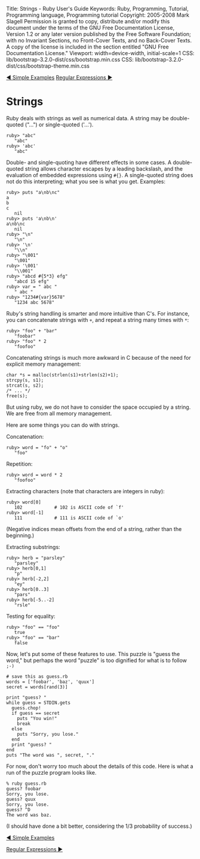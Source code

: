 Title: Strings - Ruby User's Guide
Keywords: Ruby, Programming, Tutorial, Programming language, Programming tutorial
Copyright: 2005-2008 Mark Slagell
           Permission is granted to copy, distribute and/or modify this document under the terms of the GNU Free Documentation License, Version 1.2 or any later version published by the Free Software Foundation; with no Invariant Sections, no Front-Cover Texts, and no Back-Cover Texts.
           A copy of the license is included in the section entitled "GNU Free Documentation License."
Viewport: width=device-width, initial-scale=1
CSS: lib/bootstrap-3.2.0-dist/css/bootstrap.min.css
CSS: lib/bootstrap-3.2.0-dist/css/bootstrap-theme.min.css

<div class="container">
<!-- Previous page -->
<a href="examples.html" class="btn btn-default">&#9668; Simple Examples</a>
<!-- Next page -->
<a href="regexp.html" class="btn btn-default">Regular Expressions &#9658;</a>

Strings
=======

Ruby deals with strings as well as numerical data.  A string
may be double-quoted ("...") or single-quoted ('...').

    ruby> "abc"
       "abc"
    ruby> 'abc'
       "abc"

Double- and single-quoting have different effects in some
cases.  A double-quoted string allows character escapes by a
leading backslash, and the evaluation of embedded expressions using
`#{}`.  A single-quoted string does not do this
interpreting; what you see is what you get.  Examples:

    ruby> puts "a\nb\nc"
    a
    b
    c
       nil
    ruby> puts 'a\nb\n'
    a\nb\nc
       nil
    ruby> "\n"
       "\n"
    ruby> '\n'
       "\\n"
    ruby> "\001"
       "\001"
    ruby> '\001'
       "\\001"
    ruby> "abcd #{5*3} efg"
       "abcd 15 efg"
    ruby> var = " abc "
       " abc "
    ruby> "1234#{var}5678"
       "1234 abc 5678"

Ruby's string handling is smarter and more intuitive than C's.  For
instance, you can concatenate strings with `+`, and repeat a
string many times with `*`:

    ruby> "foo" + "bar"
       "foobar"
    ruby> "foo" * 2
       "foofoo"

Concatenating strings is much more awkward in C because of the need
for explicit memory management:

    char *s = malloc(strlen(s1)+strlen(s2)+1);
    strcpy(s, s1);
    strcat(s, s2);
    /* ... */
    free(s);

But using ruby, we do not have to consider the space occupied by a
string. We are free from all memory management.

Here are some things you can do with strings.

Concatenation:

    ruby> word = "fo" + "o"
       "foo"

Repetition:

    ruby> word = word * 2
       "foofoo"

Extracting characters (note that characters are integers in ruby):

    ruby> word[0]
       102            # 102 is ASCII code of `f'
    ruby> word[-1]
       111            # 111 is ASCII code of `o'

(Negative indices mean offsets from the end of a string, rather
than the beginning.)

Extracting substrings:

    ruby> herb = "parsley"
       "parsley"
    ruby> herb[0,1]
       "p"
    ruby> herb[-2,2]
       "ey"
    ruby> herb[0..3]
       "pars"
    ruby> herb[-5..-2]
       "rsle"

Testing for equality:

    ruby> "foo" == "foo"
       true
    ruby> "foo" == "bar"
       false

Now, let's put some of these features to use.  This puzzle is
"guess the word," but perhaps the word "puzzle" is too dignified
for what is to follow `;-)`

    # save this as guess.rb
    words = ['foobar', 'baz', 'quux']
    secret = words[rand(3)]

    print "guess? "
    while guess = STDIN.gets
      guess.chop!
      if guess == secret
        puts "You win!"
        break
      else
        puts "Sorry, you lose."
      end
      print "guess? "
    end
    puts "The word was ", secret, "."

For now, don't worry too much about the details of this code.
Here is what a run of the puzzle program looks like.

    % ruby guess.rb
    guess? foobar
    Sorry, you lose.
    guess? quux
    Sorry, you lose.
    guess? ^D
    The word was baz.

(I should have done a bit better, considering the 1/3 probability
of success.)

<!-- Previous page -->
<a href="examples.html" class="btn btn-default">&#9668; Simple Examples</a>
<!-- Next page -->
<a href="regexp.html" class="btn btn-default">Regular Expressions &#9658;</a>
</div>
<script src="lib/jquery-1.11.1.min.js"></script>
<script src="lib/bootstrap-3.2.0-dist/js/bootstrap.min.js"></script>
<script src="kbdnav.js"></script>
